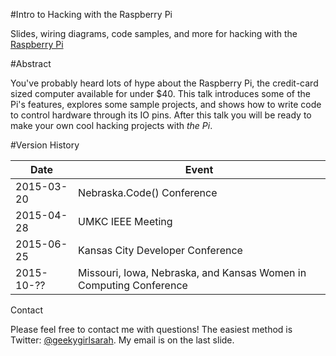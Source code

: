 #Intro to Hacking with the Raspberry Pi
                                       
Slides, wiring diagrams, code samples, and more for hacking with the [Raspberry Pi](http://www.raspberrypi.org/)

#Abstract

You've probably heard lots of hype about the Raspberry Pi, the credit-card sized computer available for under $40. This talk introduces some of the Pi's features, explores some sample projects, and shows how to write code to control hardware through its IO pins. After this talk you will be ready to make your own cool hacking projects with _the Pi_.

#Version History


Date       | Event
-----------|------------------------------------------------------
2015-03-20 | Nebraska.Code() Conference
2015-04-28 | UMKC IEEE Meeting
2015-06-25 | Kansas City Developer Conference
2015-10-?? | Missouri, Iowa, Nebraska, and Kansas Women in Computing Conference

Contact

Please feel free to contact me with questions! The easiest method is Twitter: [@geekygirlsarah](https://www.twitter.com/geekygirlsarah). My email is on the last slide.
